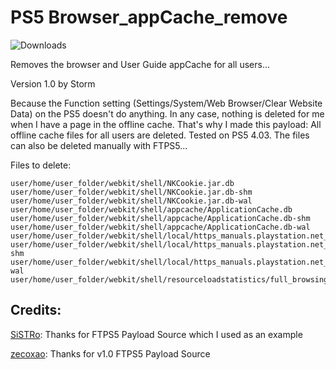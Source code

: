# PS5 Browser_appCache_remove

![Downloads](https://img.shields.io/github/downloads/Storm21CH/PS5_Browser_appCache_remove/total)

Removes the browser and User Guide appCache for all users...

Version 1.0 by Storm

Because the Function setting (Settings/System/Web Browser/Clear Website Data) on the PS5 doesn't do anything.
In any case, nothing is deleted for me when I have a page in the offline cache.
That's why I made this payload: All offline cache files for all users are deleted.
Tested on PS5 4.03.
The files can also be deleted manually with FTPS5...

Files to delete:

	user/home/user_folder/webkit/shell/NKCookie.jar.db
	user/home/user_folder/webkit/shell/NKCookie.jar.db-shm
	user/home/user_folder/webkit/shell/NKCookie.jar.db-wal
	user/home/user_folder/webkit/shell/appcache/ApplicationCache.db
	user/home/user_folder/webkit/shell/appcache/ApplicationCache.db-shm
	user/home/user_folder/webkit/shell/appcache/ApplicationCache.db-wal
	user/home/user_folder/webkit/shell/local/https_manuals.playstation.net_0.localstorage
	user/home/user_folder/webkit/shell/local/https_manuals.playstation.net_0.localstorage-shm
	user/home/user_folder/webkit/shell/local/https_manuals.playstation.net_0.localstorage-wal
	user/home/user_folder/webkit/shell/resourceloadstatistics/full_browsing_session_resourceLog.plist

## Credits:

[SiSTRo](https://github.com/SiSTR0/FTPS5): Thanks for FTPS5 Payload Source which I used as an example

[zecoxao](https://github.com/zecoxao/FTPS5): Thanks for v1.0 FTPS5 Payload Source
